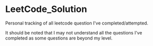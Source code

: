 # LeetCode_Solution
Personal tracking of all leetcode question I've completed/attempted.   

It should be noted that I may not understand all the questions I've completed as some questions are beyond my level.

